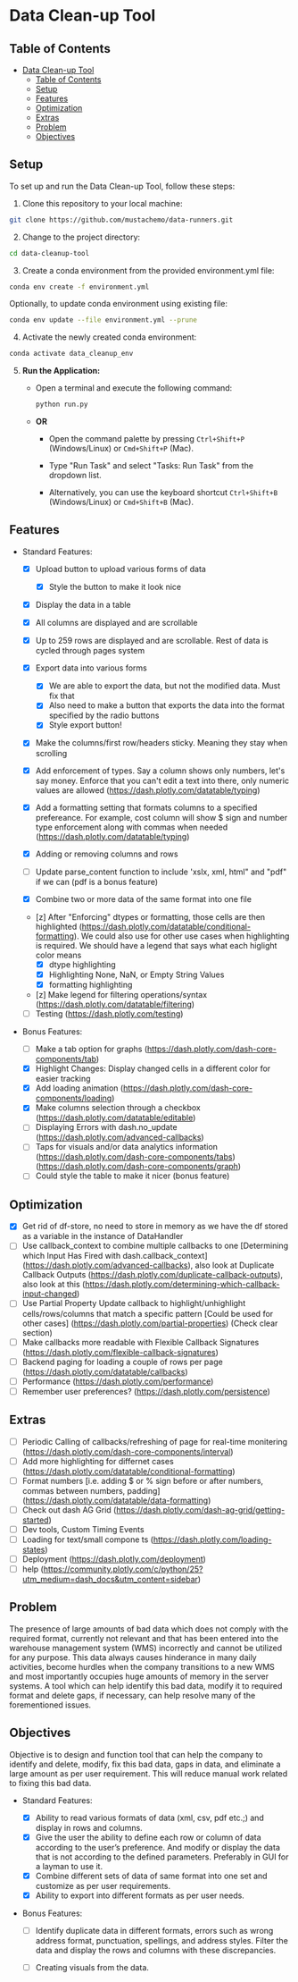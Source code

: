 # Data Clean-up Tool

## Table of Contents

- [Data Clean-up Tool](#data-clean-up-tool)
  - [Table of Contents](#table-of-contents)
  - [Setup](#setup)
  - [Features](#features)
  - [Optimization](#optimization)
  - [Extras](#extras)
  - [Problem](#problem)
  - [Objectives](#objectives)


## Setup

To set up and run the Data Clean-up Tool, follow these steps:

1. Clone this repository to your local machine:

  ```bash
  git clone https://github.com/mustachemo/data-runners.git
  ```

2. Change to the project directory:

  ```bash
  cd data-cleanup-tool
  ```

3. Create a conda environment from the provided environment.yml file:

  ```bash
  conda env create -f environment.yml
  ```

  Optionally, to update conda environment using existing file:
  
  ```bash
  conda env update --file environment.yml --prune
  ```

4. Activate the newly created conda environment:

  ```bash
  conda activate data_cleanup_env
  ```

5. **Run the Application:**

   - Open a terminal and execute the following command:
   
     ```bash
     python run.py
     ```

   - **OR**

     - Open the command palette by pressing `Ctrl+Shift+P` (Windows/Linux) or `Cmd+Shift+P` (Mac).

     - Type "Run Task" and select "Tasks: Run Task" from the dropdown list.

     - Alternatively, you can use the keyboard shortcut `Ctrl+Shift+B` (Windows/Linux) or `Cmd+Shift+B` (Mac).

## Features

- Standard Features:

  - [x] Upload button to upload various forms of data 
    - [x] Style the button to make it look nice
  - [x] Display the data in a table
  - [x] All columns are displayed and are scrollable
  - [x] Up to 259 rows are displayed and are scrollable. Rest of data is cycled through pages system
  - [x] Export data into various forms
    - [x] We are able to export the data, but not the modified data. Must fix that
    - [x] Also need to make a button that exports the data into the format specified by the radio buttons
    - [x] Style export button!
  - [x] Make the columns/first row/headers sticky. Meaning they stay when scrolling


  - [x] Add enforcement of types. Say a column shows only numbers, let's say money. Enforce that you can't edit a text into there, only numeric values are allowed (https://dash.plotly.com/datatable/typing)
  - [x] Add a formatting setting that formats columns to a specified prefereance. For example, cost column will show $ sign and number type enforcement along with commas when needed (https://dash.plotly.com/datatable/typing)
  - [x] Adding or removing columns and rows
  - [ ] Update parse_content function to include 'xslx, xml, html" and "pdf" if we can (pdf is a bonus feature)
  - [x] Combine two or more data of the same format into one file
  - [z] After "Enforcing" dtypes or formatting, those cells are then highlighted (https://dash.plotly.com/datatable/conditional-formatting). We could also use for other use cases when highlighting is required. We should have a legend that says what each higlight color means
    - [x] dtype highlighting
    - [x] Highlighting None, NaN, or Empty String Values
    - [x] formatting highlighting
  - [z] Make legend for filtering operations/syntax (https://dash.plotly.com/datatable/filtering)
  - [ ] Testing (https://dash.plotly.com/testing)

- Bonus Features:

  - [ ] Make a tab option for graphs (https://dash.plotly.com/dash-core-components/tab)
  - [x] Highlight Changes: Display changed cells in a different color for easier tracking
  - [x] Add loading animation (https://dash.plotly.com/dash-core-components/loading)
  - [x] Make columns selection through a checkbox (https://dash.plotly.com/datatable/editable)
  - [ ] Displaying Errors with dash.no_update (https://dash.plotly.com/advanced-callbacks)
  - [ ] Taps for visuals and/or data analytics information (https://dash.plotly.com/dash-core-components/tabs) (https://dash.plotly.com/dash-core-components/graph)
  - [ ] Could style the table to make it nicer (bonus feature)

## Optimization

- [x] Get rid of df-store, no need to store in memory as we have the df stored as a variable in the instance of DataHandler
- [ ] Use callback_context to combine multiple callbacks to one [Determining which Input Has Fired with dash.callback_context] (https://dash.plotly.com/advanced-callbacks), also look at Duplicate Callback Outputs (https://dash.plotly.com/duplicate-callback-outputs), also look at this (https://dash.plotly.com/determining-which-callback-input-changed)
- [ ] Use Partial Property Update callback to highlight/unhighlight cells/rows/columns that match a specific pattern [Could be used for other cases] (https://dash.plotly.com/partial-properties) (Check clear section)
- [ ] Make callbacks more readable with Flexible Callback Signatures (https://dash.plotly.com/flexible-callback-signatures)
- [ ] Backend paging for loading a couple of rows per page (https://dash.plotly.com/datatable/callbacks)
- [ ] Performance (https://dash.plotly.com/performance)
- [ ] Remember user preferences? (https://dash.plotly.com/persistence)

## Extras

- [ ] Periodic Calling of callbacks/refreshing of page for real-time monitering (https://dash.plotly.com/dash-core-components/interval)
- [ ] Add more highlighting for differnet cases (https://dash.plotly.com/datatable/conditional-formatting)
- [ ] Format numbers [i.e. adding $ or % sign before or after numbers, commas between numbers, padding] (https://dash.plotly.com/datatable/data-formatting)
- [ ] Check out dash AG Grid (https://dash.plotly.com/dash-ag-grid/getting-started)
- [ ] Dev tools, Custom Timing Events
- [ ] Loading for text/small compone ts (https://dash.plotly.com/loading-states)
- [ ] Deployment (https://dash.plotly.com/deployment)
- [ ] help (https://community.plotly.com/c/python/25?utm_medium=dash_docs&utm_content=sidebar)

## Problem

The presence of large amounts of bad data which does not comply with the required format, currently not relevant and that has been entered into the warehouse management system (WMS) incorrectly and cannot be utilized for any purpose. This data always causes hinderance in many daily activities, become hurdles when the company transitions to a new WMS and most importantly occupies huge amounts of memory in the server systems. A tool which can help identify this bad data, modify it to required format and delete gaps, if necessary, can help resolve many of the forementioned issues.

## Objectives 

Objective is to design and function tool that can help the company to identify and delete, modify, fix this bad data, gaps in data, and eliminate a large amount as per user requirement. This will reduce manual work related to fixing this bad data.

- Standard Features:

  - [x] Ability to read various formats of data (xml, csv, pdf etc.;) and display in rows and columns.
  - [x] Give the user the ability to define each row or column of data according to the user’s preference. And modify or
display the data that is not according to the defined parameters. Preferably in GUI for a layman to use it.
  - [x] Combine different sets of data of same format into one set and customize as per user requirements.
  - [x] Ability to export into different formats as per user needs.

- Bonus Features:

  - [ ] Identify duplicate data in different formats, errors such as wrong address format, punctuation, spellings, and
address styles. Filter the data and display the rows and columns with these discrepancies.
  - [ ] Creating visuals from the data.

